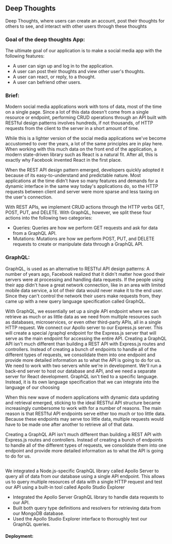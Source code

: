 ##  Deep Thoughts 

Deep Thoughts, where users can create an account, post their thoughts for others to see, and interact with other users through these thoughts

### Goal of the deep thoughts App:

The ultimate goal of our application is to make a social media app with the following features:

* A user can sign up and log in to the application.
* A user can post their thoughts and view other user's thoughts.
* A user can react, or reply, to a thought.
* A user can befriend other users.

###  Brief: 
Modern social media applications work with tons of data, most of the time on a single page. Since a lot of this data doesn't come from a single resource or endpoint, performing CRUD operations through an API built with RESTful design patterns involves hundreds, if not thousands, of HTTP requests from the client to the server in a short amount of time.

While this is a lighter version of the social media applications we've become accustomed to over the years, a lot of the same principles are in play here. When working with this much data on the front end of the application, a modern state-driven library such as React is a natural fit. After all, this is exactly why Facebook invented React in the first place.

When the REST API design pattern emerged, developers quickly adopted it because of its easy-to-understand and predictable nature. Most applications at the time didn't have so many features and demands for a dynamic interface in the same way today's applications do, so the HTTP requests between client and server were more sparse and less taxing on the user's connection.

With REST APIs, we implement CRUD actions through the HTTP verbs GET, POST, PUT, and DELETE. With GraphQL, however, we split these four actions into the following two categories:
* Queries: Queries are how we perform GET requests and ask for data from a GraphQL API.
* Mutations: Mutations are how we perform POST, PUT, and DELETE requests to create or manipulate data through a GraphQL API.




###  GraphQL: 
GraphQL, is used as an alternative to RESTful API design patterns:
A number of years ago, Facebook realized that it didn't matter how good their servers were at processing and handling data requests. If the people using their app didn't have a great network connection, like in an area with limited mobile data service, a lot of their data would never make it to the end user. Since they can't control the network their users make requests from, they came up with a new query language specification called GraphQL.

With GraphQL, we essentially set up a single API endpoint where we can retrieve as much or as little data as we need from multiple resources such as databases, microservices, or even other third-party APIs, all in a single HTTP request. We connect our Apollo server to our Express.js server. This will create a special /graphql endpoint for the Express.js server that will serve as the main endpoint for accessing the entire API. Creating a GraphQL API isn't much different than building a REST API with Express.js routes and controllers. Instead of creating a bunch of endpoints to handle all of the different types of requests, we consolidate them into one endpoint and provide more detailed information as to what the API is going to do for us. We need to work with two servers while we're in development. We'll run a back-end server to host our database and API, and we need a separate server for React development.
GraphQL isn't tied to a specific language. Instead, it is its own language specification that we can integrate into the language of our choosing

When this new wave of modern applications with dynamic data updating and retrieval emerged, sticking to the ideal RESTful API structure became increasingly cumbersome to work with for a number of reasons. The main reason is that RESTful API endpoints serve either too much or too little data. Because these endpoints may serve too little data, multiple requests would have to be made one after another to retrieve all of that data.

Creating a GraphQL API isn't much different than building a REST API with Express.js routes and controllers. Instead of creating a bunch of endpoints to handle all of the different types of requests, we consolidate them into one endpoint and provide more detailed information as to what the API is going to do for us.

##  
We integrated a Node.js-specific GraphQL library called Apollo Server to query all of data from our database using a single API endpoint. This allows us to query multiple resources of data with a single HTTP request and test our API using a built-in tool called Apollo Studio Explorer

* Integrated the Apollo Server GraphQL library to handle data requests to our API.
* Built both query type definitions and resolvers for retrieving data from our MongoDB database.
* Used the Apollo Studio Explorer interface to thoroughly test our GraphQL queries.
#### Deployment: 

